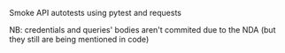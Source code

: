 Smoke API autotests using pytest and requests

NB: credentials and queries' bodies aren't commited due to the NDA (but they still are being mentioned in code)
